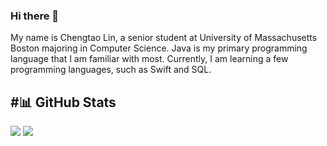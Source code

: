 ### Hi there 👋

<!--
**TaoLyn838/TaoLyn838** is a ✨ _special_ ✨ repository because its `README.md` (this file) appears on your GitHub profile.

Here are some ideas to get you started:

- 🔭 I’m currently working on ...
- 🌱 I’m currently learning ...
- 👯 I’m looking to collaborate on ...
- 🤔 I’m looking for help with ...
- 💬 Ask me about ...
- 📫 How to reach me: ...
- 😄 Pronouns: ...
- ⚡ Fun fact: ...
-->

My name is Chengtao Lin, a senior student at University of Massachusetts Boston majoring in Computer Science. Java is my primary programming language that I am familiar with most. Currently, I am learning a few programming languages, such as Swift and SQL. 

#📊 GitHub Stats
---
<img src="https://github-readme-stats.vercel.app/api?username=TaoLyn838&theme=blue-green"/>

<img src="https://github-readme-stats.vercel.app/api/top-langs/?username=TaoLyn838&theme=blue-green"/>
